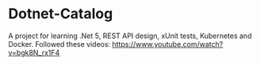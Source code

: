 # Dotnet-Catalog

A project for learning .Net 5, REST API design, xUnit tests, Kubernetes and Docker.
Followed these videos: <https://www.youtube.com/watch?v=bgk8N_rx1F4>
